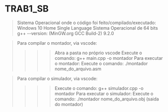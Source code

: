 # TRAB1_SB

> Sistema Operacional onde o código foi feito/compilado/executado: Windows 10 Home Single Language
> Sistema Operacional de 64 bits
> g++ --version: (MinGW.org GCC Build-2) 9.2.0

> Para compilar o montador, via vscode:
>>>> Abra a pasta no próprio vscode
>>>> Execute o comando: g++ main.cpp -o montador
> Para executar o montador:
>>>> Execute o comando: ./montador nome_do_arquivo.asm

> Para compilar o simulador, via vscode:
>>>> Execute o comando: g++ simulador.cpp -o montador
> Para executar o simulador:
>>>> Execute o comando: ./montador nome_do_arquivo.obj (saida do montador)
